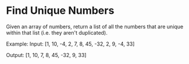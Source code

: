 # Find Unique Numbers

Given an array of numbers, return a list of all the numbers that are unique within that list (i.e. they aren't duplicated).

Example:
Input: [1, 10, -4, 2, 7, 8, 45, -32, 2, 9, -4, 33]

Output: [1, 10, 7, 8, 45, -32, 9, 33]
